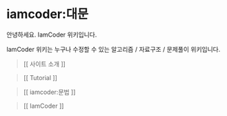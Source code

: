 # iamcoder:대문

안녕하세요. IamCoder 위키입니다. 

IamCoder 위키는 누구나 수정할 수 있는 알고리즘 / 자료구조 / 문제풀이 위키입니다.

> [[ 사이트 소개 ]]

> [[ Tutorial ]]

> [[ iamcoder:문법 ]]

> [[ IamCoder ]]
